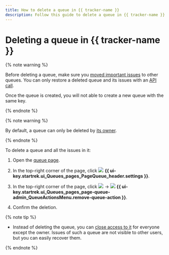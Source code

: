 ```yaml
---
title: How to delete a queue in {{ tracker-name }}
description: Follow this guide to delete a queue in {{ tracker-name }}.
---
```


# Deleting a queue in {{ tracker-name }}

{% note warning %}

Before deleting a queue, make sure you [moved important issues](../user/move-ticket.md) to other queues. You can only restore a deleted queue and its issues with an [API call](../concepts/queues/restore-queue.md).

Once the queue is created, you will not able to create a new queue with the same key.

{% endnote %}

{% note warning %}

By default, a queue can only be deleted by [its owner](queue-access.md).

{% endnote %}

To delete a queue and all the issues in it:

1. Open the [queue page](../user/queue.md).

1. In the top-right corner of the page, click ![](../../_assets/tracker/svg/settings.svg) **{{ ui-key.startrek.ui_Queues_pages_PageQueue_header.settings }}**.

1. In the top-right corner of the page, click ![](../../_assets/horizontal-ellipsis.svg) → ![](../../_assets/tracker/svg/icon-remove.svg) **{{ ui-key.startrek.ui_Queues_pages_page-queue-admin_QueueActionsMenu.remove-queue-action }}**.

1. Confirm the deletion.

{% note tip %}

* Instead of deleting the queue, you can [close access to it](queue-access.md#set-access) for everyone except the owner. Issues of such a queue are not visible to other users, but you can easily recover them.

{% endnote %}
